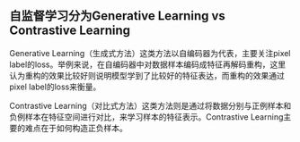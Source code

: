 ## 自监督学习分为Generative Learning vs Contrastive Learning
Generative Learning（生成式方法）这类方法以自编码器为代表，主要关注pixel label的loss。举例来说，在自编码器中对数据样本编码成特征再解码重构，这里认为重构的效果比较好则说明模型学到了比较好的特征表达，而重构的效果通过pixel label的loss来衡量。

Contrastive Learning（对比式方法）这类方法则是通过将数据分别与正例样本和负例样本在特征空间进行对比，来学习样本的特征表示。Contrastive Learning主要的难点在于如何构造正负样本。
